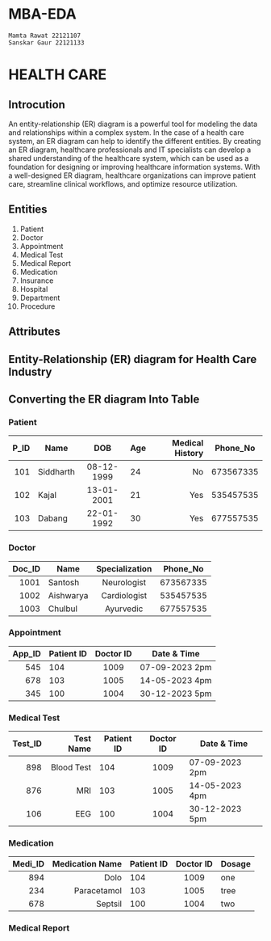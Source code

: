 # MBA-EDA
    Mamta Rawat 22121107
    Sanskar Gaur 22121133

# HEALTH CARE

## Introcution 
An entity-relationship (ER) diagram is a powerful tool for modeling the data and relationships within a complex system. In the case of a health care system, an ER diagram can help to identify the different entities. By creating an ER diagram, healthcare professionals and IT specialists can develop a shared understanding of the healthcare system, which can be used as a foundation for designing or improving healthcare information systems. With a well-designed ER diagram, healthcare organizations can improve patient care, streamline clinical workflows, and optimize resource utilization.

## Entities 
1. Patient 
2. Doctor
3. Appointment
4. Medical Test 
5. Medical Report 
6. Medication
7. Insurance 
8. Hospital
9. Department
10. Procedure 

## Attributes 


## Entity-Relationship (ER) diagram for Health Care Industry


## Converting the ER diagram Into Table 

### Patient 
|P_ID| Name          | DOB           | Age          |Medical History | Phone_No |
|---:| ------------- |:-------------:| -------------|---------------:|----------|
|101 | Siddharth     | 08-12-1999    | 24           |No              | 673567335| 
|102 | Kajal         | 13-01-2001    | 21           |Yes             | 535457535|
|103 | Dabang        | 22-01-1992    | 30           |Yes             | 677557535|

### Doctor 
|Doc_ID| Name          | Specialization      | Phone_No |
|-----:| ------------- |:-------------------:| ---------|
|1001  | Santosh       | Neurologist         | 673567335| 
|1002  | Aishwarya     | Cardiologist        | 535457535|
|1003  | Chulbul       | Ayurvedic           | 677557535|

### Appointment 
|App_ID| Patient ID    | Doctor ID     | Date & Time    |
|-----:| ------------- |:-------------:| ---------------|
|545   | 104           | 1009          | 07-09-2023 2pm |
|678   | 103           | 1005          | 14-05-2023 4pm |
|345   | 100           | 1004          | 30-12-2023 5pm |

### Medical Test 
|Test_ID| Test Name          |Patient ID    | Doctor ID     | Date & Time    |
|------:| ------------------:|------------- |:-------------:| ---------------|
|898    | Blood Test         |104           | 1009          | 07-09-2023 2pm | 
|876    | MRI                |103           | 1005          | 14-05-2023 4pm |
|106    | EEG                |100           | 1004          | 30-12-2023 5pm |

### Medication
|Medi_ID| Medication Name    |Patient ID    | Doctor ID     | Dosage    |
|------:| ------------------:|------------- |:-------------:| ----------|
|894    | Dolo               |104           | 1009          | one       | 
|234    | Paracetamol        |103           | 1005          | tree      |
|678    | Septsil            |100           | 1004          | two       |

### Medical Report 
